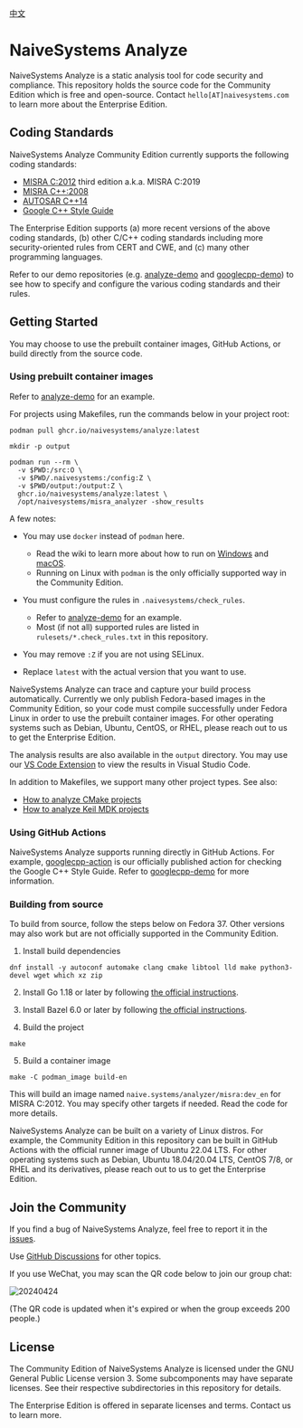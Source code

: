 [中文](README.zh-CN.md)

# NaiveSystems Analyze

NaiveSystems Analyze is a static analysis tool for code security and compliance.
This repository holds the source code for the Community Edition which is free
and open-source. Contact `hello[AT]naivesystems.com` to learn more about the
Enterprise Edition.

## Coding Standards

NaiveSystems Analyze Community Edition currently supports the following coding
standards:

- [MISRA C:2012](https://misra.org.uk/product/misra-c2012-third-edition-first-revision/) third edition a.k.a. MISRA C:2019
- [MISRA C++:2008](https://misra.org.uk/product/misra-c2008/)
- [AUTOSAR C++14](https://www.autosar.org/fileadmin/standards/R22-11/AP/AUTOSAR_RS_CPP14Guidelines.pdf)
- [Google C++ Style Guide](https://naive.systems/styleguide/cppguide.html)

The Enterprise Edition supports (a) more recent versions of the above coding
standards, (b) other C/C++ coding standards including more security-oriented
rules from CERT and CWE, and (c) many other programming languages.

Refer to our demo repositories (e.g. [analyze-demo](https://github.com/naivesystems/analyze-demo)
and [googlecpp-demo](https://github.com/naivesystems/googlecpp-demo)) to see how
to specify and configure the various coding standards and their rules.

## Getting Started

You may choose to use the prebuilt container images, GitHub Actions, or build
directly from the source code.

### Using prebuilt container images

Refer to [analyze-demo](https://github.com/naivesystems/analyze-demo) for an
example.

For projects using Makefiles, run the commands below in your project root:

```
podman pull ghcr.io/naivesystems/analyze:latest

mkdir -p output

podman run --rm \
  -v $PWD:/src:O \
  -v $PWD/.naivesystems:/config:Z \
  -v $PWD/output:/output:Z \
  ghcr.io/naivesystems/analyze:latest \
  /opt/naivesystems/misra_analyzer -show_results
```

A few notes:

* You may use `docker` instead of `podman` here.
  * Read the wiki to learn more about how to run on
    [Windows](https://github.com/naivesystems/analyze/wiki/How-to-run-on-Windows)
    and
    [macOS](https://github.com/naivesystems/analyze/wiki/How-to-run-on-macOS).
  * Running on Linux with `podman` is the only officially supported way in the
    Community Edition.

* You must configure the rules in `.naivesystems/check_rules`.
  - Refer to
    [analyze-demo](https://github.com/naivesystems/analyze-demo/blob/master/.naivesystems/check_rules)
    for an example.
  - Most (if not all) supported rules are listed in `rulesets/*.check_rules.txt` in this repository.

* You may remove `:Z` if you are not using SELinux.

* Replace `latest` with the actual version that you want to use.

NaiveSystems Analyze can trace and capture your build process automatically.
Currently we only publish Fedora-based images in the Community Edition, so your
code must compile successfully under Fedora Linux in order to use the prebuilt
container images. For other operating systems such as Debian, Ubuntu, CentOS, or
RHEL, please reach out to us to get the Enterprise Edition.

The analysis results are also available in the `output` directory. You may use
our [VS Code Extension](https://marketplace.visualstudio.com/items?itemName=naivesystems.analyze)
to view the results in Visual Studio Code.

In addition to Makefiles, we support many other project types. See also:

* [How to analyze CMake projects](https://github.com/naivesystems/analyze/wiki/How-to-analyze-CMake-projects)
* [How to analyze Keil MDK projects](https://github.com/naivesystems/analyze/wiki/How-to-analyze-Keil-MDK-projects)

### Using GitHub Actions

NaiveSystems Analyze supports running directly in GitHub Actions. For example,
[googlecpp-action](https://github.com/naivesystems/googlecpp-action) is our
officially published action for checking the Google C++ Style Guide. Refer to
[googlecpp-demo](https://github.com/naivesystems/googlecpp-demo) for more
information.

### Building from source

To build from source, follow the steps below on Fedora 37. Other versions
may also work but are not officially supported in the Community Edition.

1. Install build dependencies

```
dnf install -y autoconf automake clang cmake libtool lld make python3-devel wget which xz zip
```

2. Install Go 1.18 or later by following [the official instructions](https://go.dev/doc/install).

3. Install Bazel 6.0 or later by following [the official instructions](https://bazel.build/install).

4. Build the project

```
make
```

5. Build a container image

```
make -C podman_image build-en
```

This will build an image named `naive.systems/analyzer/misra:dev_en` for MISRA
C:2012. You may specify other targets if needed. Read the code for more details.

NaiveSystems Analyze can be built on a variety of Linux distros. For example,
the Community Edition in this repository can be built in GitHub Actions with the
official runner image of Ubuntu 22.04 LTS. For other operating systems such as
Debian, Ubuntu 18.04/20.04 LTS, CentOS 7/8, or RHEL and its derivatives, please
reach out to us to get the Enterprise Edition.

## Join the Community

If you find a bug of NaiveSystems Analyze, feel free to report it in the [issues](https://github.com/naivesystems/analyze/issues).

Use [GitHub Discussions](https://github.com/naivesystems/analyze/discussions) for other topics.

If you use WeChat, you may scan the QR code below to join our group chat:

![20240424](https://github.com/naivesystems/analyze/assets/22113324/441e6add-dd29-4383-b04b-228b61b5f970)

(The QR code is updated when it's expired or when the group exceeds 200 people.)

## License

The Community Edition of NaiveSystems Analyze is licensed under the GNU General
Public License version 3. Some subcomponents may have separate licenses. See
their respective subdirectories in this repository for details.

The Enterprise Edition is offered in separate licenses and terms. Contact us to
learn more.
